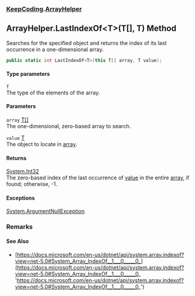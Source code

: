 ### [KeepCoding](KeepCoding.md 'KeepCoding').[ArrayHelper](KeepCoding_ArrayHelper.md 'KeepCoding.ArrayHelper')
## ArrayHelper.LastIndexOf&lt;T&gt;(T[], T) Method
Searches for the specified object and returns the index of its last occurrence in a one-dimensional array.  
```csharp
public static int LastIndexOf<T>(this T[] array, T value);
```
#### Type parameters
<a name='KeepCoding_ArrayHelper_LastIndexOf_T_(T___T)_T'></a>
`T`  
The type of the elements of the array.
  
#### Parameters
<a name='KeepCoding_ArrayHelper_LastIndexOf_T_(T___T)_array'></a>
`array` [T](KeepCoding_ArrayHelper_LastIndexOf_T_(T___T).md#KeepCoding_ArrayHelper_LastIndexOf_T_(T___T)_T 'KeepCoding.ArrayHelper.LastIndexOf&lt;T&gt;(T[], T).T')[[]](https://docs.microsoft.com/en-us/dotnet/api/System.Array 'System.Array')  
The one-dimensional, zero-based array to search.
  
<a name='KeepCoding_ArrayHelper_LastIndexOf_T_(T___T)_value'></a>
`value` [T](KeepCoding_ArrayHelper_LastIndexOf_T_(T___T).md#KeepCoding_ArrayHelper_LastIndexOf_T_(T___T)_T 'KeepCoding.ArrayHelper.LastIndexOf&lt;T&gt;(T[], T).T')  
The object to locate in [array](KeepCoding_ArrayHelper_LastIndexOf_T_(T___T).md#KeepCoding_ArrayHelper_LastIndexOf_T_(T___T)_array 'KeepCoding.ArrayHelper.LastIndexOf&lt;T&gt;(T[], T).array').
  
#### Returns
[System.Int32](https://docs.microsoft.com/en-us/dotnet/api/System.Int32 'System.Int32')  
The zero-based index of the last occurrence of [value](KeepCoding_ArrayHelper_LastIndexOf_T_(T___T).md#KeepCoding_ArrayHelper_LastIndexOf_T_(T___T)_value 'KeepCoding.ArrayHelper.LastIndexOf&lt;T&gt;(T[], T).value') in the entire [array](KeepCoding_ArrayHelper_LastIndexOf_T_(T___T).md#KeepCoding_ArrayHelper_LastIndexOf_T_(T___T)_array 'KeepCoding.ArrayHelper.LastIndexOf&lt;T&gt;(T[], T).array'), if found; otherwise, -1.
#### Exceptions
[System.ArgumentNullException](https://docs.microsoft.com/en-us/dotnet/api/System.ArgumentNullException 'System.ArgumentNullException')  
### Remarks
#### See Also
- [https://docs.microsoft.com/en-us/dotnet/api/system.array.indexof?view=net-5.0#System_Array_IndexOf__1___0_____0_](https://docs.microsoft.com/en-us/dotnet/api/system.array.indexof?view=net-5.0#System_Array_IndexOf__1___0_____0_ 'https://docs.microsoft.com/en-us/dotnet/api/system.array.indexof?view=net-5.0#System_Array_IndexOf__1___0_____0_')

